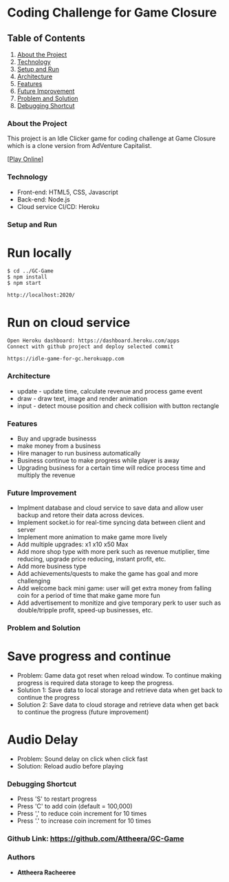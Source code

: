 # Coding Challenge for Game Closure

## Table of Contents
1. [About the Project](#about-the-project)
2. [Technology](#technology)
3. [Setup and Run](#setup-and-run)
4. [Architecture](#architecture)
5. [Features](#features)
6. [Future Improvement](#future-improvement)
7. [Problem and Solution](#problem-and-solution)
8. [Debugging Shortcut](#debugging-shortcut)

### About the Project
This project is an Idle Clicker game for coding challenge at Game Closure which is a clone version from AdVenture Capitalist.

[[Play Online](https://idle-game-for-gc.herokuapp.com)]

### Technology
* Front-end: HTML5, CSS, Javascript
* Back-end: Node.js
* Cloud service CI/CD: Heroku

### Setup and Run

# Run locally
```
$ cd ../GC-Game
$ npm install
$ npm start

http://localhost:2020/
```
# Run on cloud service
```
Open Heroku dashboard: https://dashboard.heroku.com/apps
Connect with github project and deploy selected commit

https://idle-game-for-gc.herokuapp.com
```

### Architecture
* update - update time, calculate revenue and process game event
* draw - draw text, image and render animation
* input - detect mouse position and check collision with button rectangle

### Features
* Buy and upgrade businesss
* make money from a business
* Hire manager to run business automatically
* Business continue to make progress while player is away
* Upgrading business for a certain time will redice process time and multiply the revenue

### Future Improvement
* Implment database and cloud service to save data and allow user backup and retore their data across devices.
* Implement socket.io for real-time syncing data between client and server
* Implement more animation to make game more lively
* Add multiple upgrades: x1 x10 x50 Max
* Add more shop type with more perk such as revenue mutiplier, time reducing, upgrade price reducing, instant profit, etc.
* Add more business type
* Add achievements/quests to make the game has goal and more challenging
* Add welcome back mini game: user will get extra money from falling coin for a period of time that make game more fun
* Add advertisement to monitize and give temporary perk to user such as double/tripple profit, speed-up businesses, etc.

### Problem and Solution
# Save progress and continue
* Problem: Game data got reset when reload window. To continue making progress is required data storage to keep the progress.
* Solution 1: Save data to local storage and retrieve data when get back to continue the progress
* Solution 2: Save data to cloud storage and retrieve data when get back to continue the progress (future improvement)
# Audio Delay
* Problem: Sound delay on click when click fast
* Solution: Reload audio before playing

### Debugging Shortcut
* Press 'S' to restart progress
* Press 'C' to add coin (default = 100,000)
* Press ',' to reduce coin increment for 10 times
* Press '.' to increase coin increment for 10 times

### Github Link: https://github.com/Attheera/GC-Game


### Authors

* **Attheera Racheeree**
